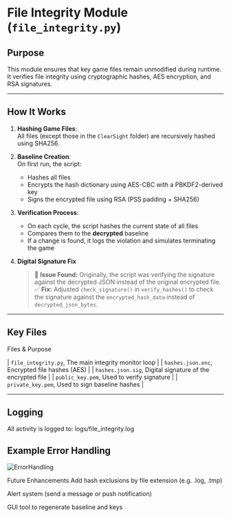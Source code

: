 # File Integrity Module (`file_integrity.py`)

## Purpose
This module ensures that key game files remain unmodified during runtime. It verifies file integrity using cryptographic hashes, AES encryption, and RSA signatures.

---

## How It Works

1. **Hashing Game Files**:  
   All files (except those in the `ClearSight` folder) are recursively hashed using SHA256.

2. **Baseline Creation**:  
   On first run, the script:
   - Hashes all files
   - Encrypts the hash dictionary using AES-CBC with a PBKDF2-derived key
   - Signs the encrypted file using RSA (PSS padding + SHA256)

3. **Verification Process**:
   - On each cycle, the script hashes the current state of all files
   - Compares them to the **decrypted** baseline
   - If a change is found, it logs the violation and simulates terminating the game

4. **Digital Signature Fix**
   > 🔧 **Issue Found:** Originally, the script was verifying the signature against the decrypted JSON instead of the original encrypted file.  
   > ✅ **Fix:** Adjusted `check_signature()` in `verify_hashes()` to check the signature against the `encrypted_hash_data` instead of `decrypted_json_bytes`.

---

## Key Files

Files & Purpose

| `file_integrity.py`, The main integrity monitor loop |
| `hashes.json.enc`, Encrypted file hashes (AES) |
| `hashes.json.sig`, Digital signature of the encrypted file |
| `public_key.pem`, Used to verify signature |
| `private_key.pem`, Used to sign baseline hashes |

---

## Logging

All activity is logged to:
logs/file_integrity.log

## Example Error Handling
![ErrorHandling](https://github.com/user-attachments/assets/2f619ffb-3073-4457-9c00-8fede39447c0)

Future Enhancements
Add hash exclusions by file extension (e.g. .log, .tmp)

Alert system (send a message or push notification)

GUI tool to regenerate baseline and keys
